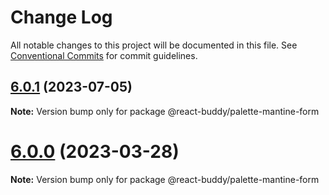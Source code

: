 # Change Log

All notable changes to this project will be documented in this file.
See [Conventional Commits](https://conventionalcommits.org) for commit guidelines.

## [6.0.1](https://github.com/react-buddy/ide-toolbox/tree/master/packages/palette-mantine-form/compare/@react-buddy/palette-mantine-form@6.0.1-dev.1...@react-buddy/palette-mantine-form@6.0.1) (2023-07-05)

**Note:** Version bump only for package @react-buddy/palette-mantine-form





# [6.0.0](https://github.com/react-buddy/ide-toolbox/tree/master/packages/palette-mantine-form/compare/@react-buddy/palette-mantine-form@6.0.0-dev.1...@react-buddy/palette-mantine-form@6.0.0) (2023-03-28)

**Note:** Version bump only for package @react-buddy/palette-mantine-form
